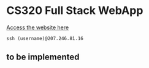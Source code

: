 # CS320 Full Stack WebApp

[Access the website here](http://207.246.81.16)

`ssh (username)@207.246.81.16`

## to be implemented
